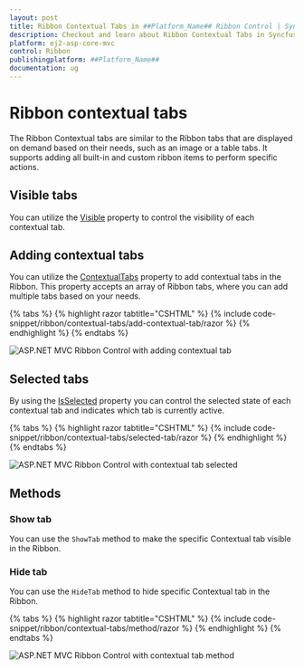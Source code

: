 ```yaml
---
layout: post
title: Ribbon Contextual Tabs in ##Platform_Name## Ribbon Control | Syncfusion
description: Checkout and learn about Ribbon Contextual Tabs in Syncfusion ##Platform_Name## Ribbon control of Syncfusion Essential JS 2 and more.
platform: ej2-asp-core-mvc
control: Ribbon
publishingplatform: ##Platform_Name##
documentation: ug
---
```


# Ribbon contextual tabs

The Ribbon Contextual tabs are similar to the Ribbon tabs that are displayed on demand based on their needs, such as an image or a table tabs. It supports adding all built-in and custom ribbon items to perform specific actions.

## Visible tabs

You can utilize the [Visible](https://help.syncfusion.com/cr/aspnetmvc-js2/Syncfusion.EJ2.Ribbon.RibbonContextualTab.html#Syncfusion_EJ2_Ribbon_RibbonContextualTab_Visible) property to control the visibility of each contextual tab.

## Adding contextual tabs

You can utilize the [ContextualTabs](https://help.syncfusion.com/cr/aspnetmvc-js2/syncfusion.ej2.ribbon.ribbon.html#Syncfusion_EJ2_Ribbon_Ribbon_ContextualTabs) property to add contextual tabs in the Ribbon. This property accepts an array of Ribbon tabs, where you can add multiple tabs based on your needs.

{% tabs %}
{% highlight razor tabtitle="CSHTML" %}
{% include code-snippet/ribbon/contextual-tabs/add-contextual-tab/razor %}
{% endhighlight %}
{% endtabs %}

![ASP.NET MVC Ribbon Control with adding contextual tab](images/ribbon-contextualtab.png)

## Selected tabs

By using the [IsSelected](https://help.syncfusion.com/cr/aspnetmvc-js2/Syncfusion.EJ2.Ribbon.RibbonContextualTab.html#Syncfusion_EJ2_Ribbon_RibbonContextualTab_IsSelected) property you can control the selected state of each contextual tab and indicates which tab is currently active.

{% tabs %}
{% highlight razor tabtitle="CSHTML" %}
{% include code-snippet/ribbon/contextual-tabs/selected-tab/razor %}
{% endhighlight %}
{% endtabs %}

![ASP.NET MVC Ribbon Control with contextual tab selected](images/ribbon-contextualtab-selected.png)

## Methods

### Show tab

You can use the `ShowTab` method to make the specific Contextual tab visible in the Ribbon.

### Hide tab

You can use the `HideTab` method to hide specific Contextual tab in the Ribbon.

{% tabs %}
{% highlight razor tabtitle="CSHTML" %}
{% include code-snippet/ribbon/contextual-tabs/method/razor %}
{% endhighlight %}
{% endtabs %}

![ASP.NET MVC Ribbon Control with contextual tab method](images/ribbon-contextualtab-method.png)
